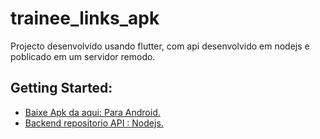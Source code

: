# trainee_links_apk

Projecto desenvolvido usando flutter, com api desenvolvido em nodejs e poblicado em um servidor remodo.

## Getting Started:

- [Baixe Apk da aqui: Para Android.](https://docs.flutter.dev/get-started/codelab)
- [Backend repositorio API : Nodejs.](https://github.com/RomarioGab/trainee_links_api)

